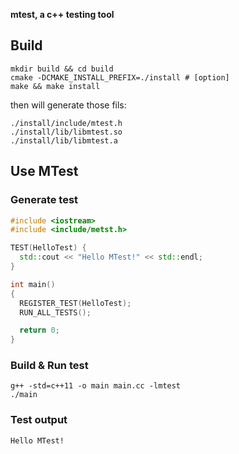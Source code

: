 **mtest, a c++ testing tool**
## Build
```shell
mkdir build && cd build
cmake -DCMAKE_INSTALL_PREFIX=./install # [option]
make && make install
```
then will generate those fils:
```shell
./install/include/mtest.h
./install/lib/libmtest.so
./install/lib/libmtest.a
```
## Use MTest

### Generate test

```c++
#include <iostream>
#include <include/metst.h>

TEST(HelloTest) {
  std::cout << "Hello MTest!" << std::endl;
}

int main()
{
  REGISTER_TEST(HelloTest);
  RUN_ALL_TESTS();

  return 0;
}
```
### Build & Run test
```shell
g++ -std=c++11 -o main main.cc -lmtest
./main
```
### Test output
```shell
Hello MTest!
```
